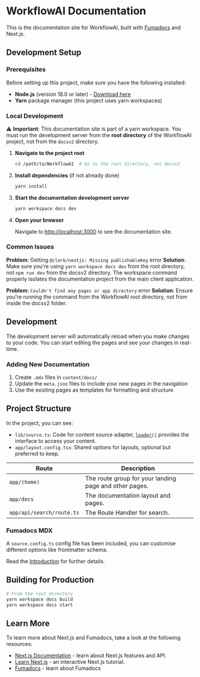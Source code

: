 # WorkflowAI Documentation

This is the documentation site for WorkflowAI, built with [Fumadocs](https://github.com/fuma-nama/fumadocs) and Next.js.

## Development Setup

### Prerequisites

Before setting up this project, make sure you have the following installed:

- **Node.js** (version 18.0 or later) - [Download here](https://nodejs.org/)
- **Yarn** package manager (this project uses yarn workspaces)

### Local Development

⚠️ **Important**: This documentation site is part of a yarn workspace. You must run the development server from the **root directory** of the WorkflowAI project, not from the `docsv2` directory.

1. **Navigate to the project root**

   ```bash
   cd /path/to/WorkflowAI  # Go to the root directory, not docsv2
   ```

2. **Install dependencies** (if not already done)

   ```bash
   yarn install
   ```

3. **Start the documentation development server**

   ```bash
   yarn workspace docs dev
   ```

4. **Open your browser**

   Navigate to [http://localhost:3000](http://localhost:3000) to see the documentation site.

### Common Issues

**Problem**: Getting `@clerk/nextjs: Missing publishableKey` error
**Solution**: Make sure you're using `yarn workspace docs dev` from the root directory, not `npm run dev` from the docsv2 directory. The workspace command properly isolates the documentation project from the main client application.

**Problem**: `Couldn't find any pages or app directory` error
**Solution**: Ensure you're running the command from the WorkflowAI root directory, not from inside the docsv2 folder.

## Development

The development server will automatically reload when you make changes to your code. You can start editing the pages and see your changes in real-time.

### Adding New Documentation

1. Create `.mdx` files in `content/docs/`
2. Update the `meta.json` files to include your new pages in the navigation
3. Use the existing pages as templates for formatting and structure

## Project Structure

In the project, you can see:

- `lib/source.ts`: Code for content source adapter, [`loader()`](https://fumadocs.dev/docs/headless/source-api) provides the interface to access your content.
- `app/layout.config.tsx`: Shared options for layouts, optional but preferred to keep.

| Route                     | Description                                            |
| ------------------------- | ------------------------------------------------------ |
| `app/(home)`              | The route group for your landing page and other pages. |
| `app/docs`                | The documentation layout and pages.                    |
| `app/api/search/route.ts` | The Route Handler for search.                          |

### Fumadocs MDX

A `source.config.ts` config file has been included, you can customise different options like frontmatter schema.

Read the [Introduction](https://fumadocs.dev/docs/mdx) for further details.

## Building for Production

```bash
# From the root directory
yarn workspace docs build
yarn workspace docs start
```

## Learn More

To learn more about Next.js and Fumadocs, take a look at the following
resources:

- [Next.js Documentation](https://nextjs.org/docs) - learn about Next.js
  features and API.
- [Learn Next.js](https://nextjs.org/learn) - an interactive Next.js tutorial.
- [Fumadocs](https://fumadocs.vercel.app) - learn about Fumadocs
